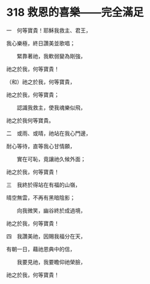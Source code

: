 # 318 救恩的喜樂——完全滿足

一　何等寶貴！耶穌我救主、君王，

我心樂極，終日讚美並歌唱；

　　緊靠著祂，我軟弱變為剛強，

祂之於我，何等寶貴！

（和）祂之於我，何等寶貴，

祂之於我，何等寶貴；

　　認識我救主，使我魂樂似飛，

祂之於我何等寶貴。

二　或雨、或晴，祂站在我心門邊，

耐心等待，直等我心甘情願，

　　實在可恥，竟讓祂久候外面；

祂之於我，何等寶貴！

三　我終於得站在有福的山嶺，

晴空無雲，不再有黑暗陰影；

　　向我微笑，幽谷終於成過境，

祂之於我，何等寶貴！

四　我讚美祂，因賜我福分在天，

有朝一日，藉祂恩典中的信，

　　我要見祂，我要瞻仰祂榮臉，

祂之於我，何等寶貴！

